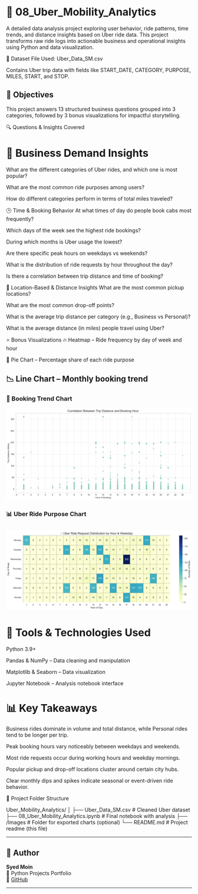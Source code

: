 # 🚕 08_Uber_Mobility_Analytics

A detailed data analysis project exploring user behavior, ride patterns, time trends, and distance insights based on Uber ride data. This project transforms raw ride logs into actionable business and operational insights using Python and data visualization.

📂 Dataset
File Used: Uber_Data_SM.csv

Contains Uber trip data with fields like START_DATE, CATEGORY, PURPOSE, MILES, START, and STOP.

## 🎯 Objectives
This project answers 13 structured business questions grouped into 3 categories, followed by 3 bonus visualizations for impactful storytelling.

🔍 Questions & Insights Covered
# 🚗 Business Demand Insights
What are the different categories of Uber rides, and which one is most popular?

What are the most common ride purposes among users?

How do different categories perform in terms of total miles traveled?

🕒 Time & Booking Behavior
At what times of day do people book cabs most frequently?

Which days of the week see the highest ride bookings?

During which months is Uber usage the lowest?

Are there specific peak hours on weekdays vs weekends?

What is the distribution of ride requests by hour throughout the day?

Is there a correlation between trip distance and time of booking?

📍 Location-Based & Distance Insights
What are the most common pickup locations?

What are the most common drop-off points?

What is the average trip distance per category (e.g., Business vs Personal)?

What is the average distance (in miles) people travel using Uber?

⭐ Bonus Visualizations
🔥 Heatmap – Ride frequency by day of week and hour

🥧 Pie Chart – Percentage share of each ride purpose

📉 Line Chart – Monthly booking trend
--
### 🚕 Booking Trend Chart
![Booking Trend](https://github.com/Syed-Moinuddin2025/python_projects_analyses/blob/main/8_Uber_%20Analysis/Images/booking.png?raw=true)

### 📊 Uber Ride Purpose Chart
![Ride Purpose](https://github.com/Syed-Moinuddin2025/python_projects_analyses/blob/main/8_Uber_%20Analysis/Images/uber1.png?raw=true)
--
# 🧰 Tools & Technologies Used
Python 3.9+

Pandas & NumPy – Data cleaning and manipulation

Matplotlib & Seaborn – Data visualization

Jupyter Notebook – Analysis notebook interface

# 📊 Key Takeaways
Business rides dominate in volume and total distance, while Personal rides tend to be longer per trip.

Peak booking hours vary noticeably between weekdays and weekends.

Most ride requests occur during working hours and weekday mornings.

Popular pickup and drop-off locations cluster around certain city hubs.

Clear monthly dips and spikes indicate seasonal or event-driven ride behavior.

📁 Project Folder Structure

Uber_Mobility_Analytics/
│
├── Uber_Data_SM.csv               # Cleaned Uber dataset
├── 08_Uber_Mobility_Analytics.ipynb   # Final notebook with analysis
├── /Images                        # Folder for exported charts (optional)
└── README.md                      # Project readme (this file)


---

## 👤 Author

**Syed Moin**  
📘 Python Projects Portfolio  
🔗 [GitHub](https://github.com/Syed-Moinuddin2025)  


---
